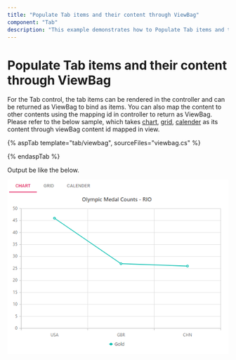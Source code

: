 ```yaml
---
title: "Populate Tab items and their content through ViewBag"
component: "Tab"
description: "This example demonstrates how to Populate Tab items and their content through ViewBag in the Essential JS 2 Tab component."
---
```


# Populate Tab items and their content through ViewBag

For the Tab control, the tab items can be rendered in the controller and can be returned as ViewBag to bind as items. You can also map the content to other contents using the mapping id in controller to return as ViewBag.
Please refer to the below sample, which takes [chart](../../chart), [grid](../../grid), [calender](../../calendar) as its content through viewBag content id mapped in view.

{% aspTab template="tab/viewbag", sourceFiles="viewbag.cs" %}

{% endaspTab %}

Output be like the below.

![content template](../images/viewbag.PNG)
